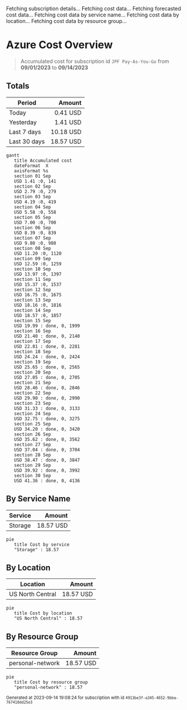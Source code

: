 Fetching subscription details...
Fetching cost data...
Fetching forecasted cost data...
Fetching cost data by service name...
Fetching cost data by location...
Fetching cost data by resource group...
# Azure Cost Overview

> Accumulated cost for subscription id `JPF Pay-As-You-Go` from **09/01/2023** to **09/14/2023**

## Totals

|Period|Amount|
|---|---:|
|Today|0.41 USD|
|Yesterday|1.41 USD|
|Last 7 days|10.18 USD|
|Last 30 days|18.57 USD|

```mermaid
gantt
   title Accumulated cost
   dateFormat  X
   axisFormat %s
   section 01 Sep
   USD 1.41 :0, 141
   section 02 Sep
   USD 2.79 :0, 279
   section 03 Sep
   USD 4.19 :0, 419
   section 04 Sep
   USD 5.58 :0, 558
   section 05 Sep
   USD 7.00 :0, 700
   section 06 Sep
   USD 8.39 :0, 839
   section 07 Sep
   USD 9.80 :0, 980
   section 08 Sep
   USD 11.20 :0, 1120
   section 09 Sep
   USD 12.59 :0, 1259
   section 10 Sep
   USD 13.97 :0, 1397
   section 11 Sep
   USD 15.37 :0, 1537
   section 12 Sep
   USD 16.75 :0, 1675
   section 13 Sep
   USD 18.16 :0, 1816
   section 14 Sep
   USD 18.57 :0, 1857
   section 15 Sep
   USD 19.99 : done, 0, 1999
   section 16 Sep
   USD 21.40 : done, 0, 2140
   section 17 Sep
   USD 22.81 : done, 0, 2281
   section 18 Sep
   USD 24.24 : done, 0, 2424
   section 19 Sep
   USD 25.65 : done, 0, 2565
   section 20 Sep
   USD 27.05 : done, 0, 2705
   section 21 Sep
   USD 28.46 : done, 0, 2846
   section 22 Sep
   USD 29.90 : done, 0, 2990
   section 23 Sep
   USD 31.33 : done, 0, 3133
   section 24 Sep
   USD 32.75 : done, 0, 3275
   section 25 Sep
   USD 34.20 : done, 0, 3420
   section 26 Sep
   USD 35.62 : done, 0, 3562
   section 27 Sep
   USD 37.04 : done, 0, 3704
   section 28 Sep
   USD 38.47 : done, 0, 3847
   section 29 Sep
   USD 39.92 : done, 0, 3992
   section 30 Sep
   USD 41.36 : done, 0, 4136
```

## By Service Name

|Service|Amount|
|---|---:|
|Storage|18.57 USD|

```mermaid
pie
   title Cost by service
   "Storage" : 18.57
```

## By Location

|Location|Amount|
|---|---:|
|US North Central|18.57 USD|

```mermaid
pie
   title Cost by location
   "US North Central" : 18.57
```

## By Resource Group

|Resource Group|Amount|
|---|---:|
|personal-network|18.57 USD|

```mermaid
pie
   title Cost by resource group
   "personal-network" : 18.57
```

<sup>Generated at 2023-09-14 19:08:24 for subscription with id `4913be3f-a345-4652-9bba-767418dd25e3`</sup>
